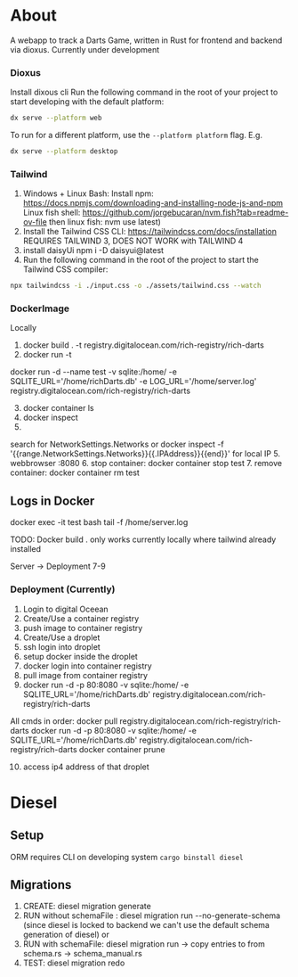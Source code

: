 # About

A webapp to track a Darts Game, written in Rust for frontend and backend via dioxus.
Currently under development


### Dioxus 

Install dixous cli
Run the following command in the root of your project to start developing with the default platform:

```bash
dx serve --platform web
```

To run for a different platform, use the `--platform platform` flag. E.g.
```bash
dx serve --platform desktop
```


### Tailwind
1. Windows + Linux Bash:
Install npm: https://docs.npmjs.com/downloading-and-installing-node-js-and-npm
Linux fish shell: https://github.com/jorgebucaran/nvm.fish?tab=readme-ov-file then linux fish: nvm use latest)
2. Install the Tailwind CSS CLI: https://tailwindcss.com/docs/installation REQUIRES TAILWIND 3, DOES NOT WORK with TAILWIND 4
3. install daisyUi npm i -D daisyui@latest
4. Run the following command in the root of the project to start the Tailwind CSS compiler:

```bash
npx tailwindcss -i ./input.css -o ./assets/tailwind.css --watch
```


### DockerImage
Locally
1. docker build . -t registry.digitalocean.com/rich-registry/rich-darts  
2. docker run -t <tag> 

docker run -d --name test -v sqlite:/home/ -e SQLITE_URL='/home/richDarts.db' -e LOG_URL='/home/server.log' registry.digitalocean.com/rich-registry/rich-darts

3. docker container ls  
3. docker inspect <containerId>
4. 
search for  NetworkSettings.Networks
or 
docker inspect -f '{{range.NetworkSettings.Networks}}{{.IPAddress}}{{end}}' <containerId>
for local IP
5. webbrowser <localIp>:8080 
6. stop container: docker container stop test
7. remove container: docker container rm test


## Logs in Docker 

docker exec -it test bash
tail -f /home/server.log

TODO: Docker build . only works currently locally where tailwind already installed

Server -> Deployment 7-9



### Deployment (Currently)
1. Login to digital Oceean
2. Create/Use a container registry
3. push image to container registry
4. Create/Use a droplet
5. ssh login into droplet 
6. setup docker inside the droplet
7. docker login into container registry
8. pull image from container registry
9. docker run -d -p 80:8080 -v sqlite:/home/ -e SQLITE_URL='/home/richDarts.db' registry.digitalocean.com/rich-registry/rich-darts

All cmds in order:
docker pull registry.digitalocean.com/rich-registry/rich-darts
docker run -d -p 80:8080 -v sqlite:/home/ -e SQLITE_URL='/home/richDarts.db' registry.digitalocean.com/rich-registry/rich-darts
docker container prune 


10. access ip4 address of that droplet



# Diesel

## Setup
ORM requires CLI on developing system
`cargo binstall diesel`

## Migrations
1. CREATE: diesel migration generate <migrationName>
2. RUN without schemaFile : diesel migration run --no-generate-schema (since diesel is locked to backend we can't use the default schema generation of diesel)
or 
3.  RUN with schemaFile: diesel migration run -> copy entries to from schema.rs -> schema_manual.rs
3. TEST: diesel migration redo





